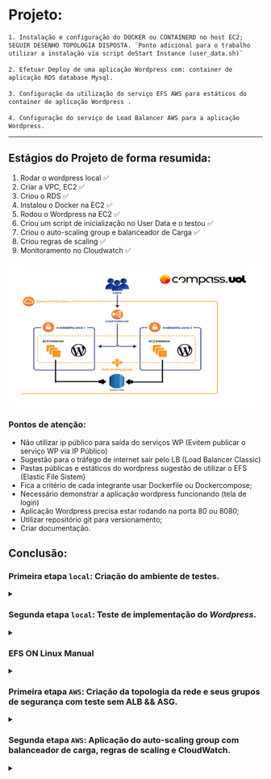 # Projeto:
```
1. Instalação e configuração do DOCKER ou CONTAINERD no host EC2; SEGUIR DESENHO TOPOLOGIA DISPOSTA. `Ponto adicional para o trabalho utilizar a instalação via script deStart Instance (user_data.sh)`

2. Efetuar Deploy de uma aplicação Wordpress com: container de aplicação RDS database Mysql. 

3. Configuração da utilização do serviço EFS AWS para estáticos do container de aplicação Wordpress .

4. Configuração do serviço de Load Balancer AWS para a aplicação Wordpress.

```
<hr>

## Estágios do Projeto de forma resumida:

1. Rodar o wordpress local ✅
2. Criar a VPC, EC2 ✅
3. Criou o RDS ✅
4. Instalou o Docker na EC2 ✅
5. Rodou o Wordpress na EC2 ✅
6. Criou um script de inicialização no User Data e o testou ✅
7. Criou o auto-scaling group e balanceador de Carga ✅
8. Criou regras de scaling ✅
9. Monitoramento no Cloudwatch ✅

![1](png/print.png)

### Pontos de atenção:

- Não utilizar ip público para saída do serviços WP (Evitem publicar o serviço WP via IP Público) 
- Sugestão para o tráfego de internet sair pelo LB (Load Balancer Classic)
- Pastas públicas e estáticos do wordpress sugestão de utilizar o EFS (Elastic File Sistem)
- Fica a critério de cada integrante usar Dockerfile ou Dockercompose;
- Necessário demonstrar a aplicação wordpress funcionando (tela de login) 
- Aplicação Wordpress precisa estar rodando na porta 80 ou 8080;
- Utilizar repositório git para versionamento; 
- Criar documentação.

## Conclusão:

### Primeira etapa `local`: Criação do ambiente de testes.

<div>
<details align="left">
    <summary></summary>
1 - Baixe o wsl (Pela loja da Microsoft || Por linha de comando).

```
wsl --install
```


2 - Instale a versão mais atual do ubuntu (Pela loja da Microsoft || Por linha de comando).

```
wsl --install -d Ubuntu-24.04
```

3 - Instale o um editor de código de sua preferência (VScode).

```
https://code.visualstudio.com/download
```

4 - Faça um conexão ao wsl.

![2](png/base.png)

```
Assim que você entrar no vscode já com o wsl instalado ele vai te recomendar que baixe uma extensão chamada wsl, após a instalação você podera clicar no simbolo >< no canto inferior esquerdo e após isso é só apertar em "Connect to WSL" e estará dentro da maquina !! 
```

5 - Atualize a maquina.

```
sudo apt update && sudo apt upgrade -y
```

6 - Instale o docker && docker compose.

```
1- sudo apt install -y ca-certificates curl gnupg

2- sudo install -m 0755 -d /etc/apt/keyrings
curl -fsSL https://download.docker.com/linux/ubuntu/gpg | sudo gpg --dearmor -o /etc/apt/keyrings/docker.gpg
sudo chmod a+r /etc/apt/keyrings/docker.gpg

3- echo \
  "deb [arch=$(dpkg --print-architecture) signed-by=/etc/apt/keyrings/docker.gpg] https://download.docker.com/linux/ubuntu \
  $(. /etc/os-release && echo "$VERSION_CODENAME") stable" | \
  sudo tee /etc/apt/sources.list.d/docker.list > /dev/null

4- sudo apt update

5- sudo apt install -y docker-ce docker-ce-cli containerd.io docker-buildx-plugin docker-compose-plugin

6- sudo usermod -aG docker $USER

7- sudo systemctl enable docker
sudo systemctl start docker

----------------------------------------------------------------------------------------

1- Instale as dependências necessárias.
2- Adicione a chave GPG oficial do Docker.
3- Adicione o repositório do Docker ao APT.
4- Atualize novamente.
5- Instale o Docker && o docker compose.
6- Adicione seu usuário ao grupo `docker` (Opcional).
7- Habilite o Docker para iniciar com o sistema (Opcional).
```
</div>

### Segunda etapa `local`: Teste de implementação do *Wordpress*.

<div>
<details align="left">
    <summary></summary>
1-  Criar uma abstração dos volumes e redes (Opcional).

```
----------------------------------------------------------------------------------------

|- NETWORK
|-- NAME 'tunel'

----------------------------------------------------------------------------------------

|- VOLUMES
|-- NAME wordp
|-- NAME dbm

----------------------------------------------------------------------------------------

Projeto: foi definido que o nome da rede será 'tunel' e que será criado dois volumes, um para armazenar os arquivos do site(wordp) e o outro, arquivos referentes ao banco de dados(dbm).
```

2- Criar volumes para arquivos do site e do banco de dados.

```
1- docker volume create wordp

2- docker volume create dbm

3- docker volume ls

----------------------------------------------------------------------------------------

1- Cria um volume para o Wordpress.
2- Cria um volume para o Banco de dados mysql.
3- Listas os volumes.
```


3- Criar uma rede para permitir uma conexão entre o banco e o site.

```
1- docker network create tunel

2- docker network ls

----------------------------------------------------------------------------------------

1- Cria uma rede com o nome 'tunel'.
2- Lista as redes.
```

4- Criar pastas para armazenar arquivos referentes ao projeto.

```
1- mkdir projetinho
2- cd projetinho

----------------------------------------------------------------------------------------

1- Cria uma diretório com o nome 'projetinho'
2- Entra no diretório especificado (Por mais leigo que seja, fazer uma estrutura para um projeto é essencial).
```

5- Checar a documentação  do docker-hub

```
https://hub.docker.com/_/wordpress
```

6- Criar uma abstração do banco de dados (Opcional).

```
|- DB NAME 'projetinho'
|-- DB USER 'cariani'
|-- DB PASSWORD '0311'
```

7- Criar um compose seguindo a documentação acima.

nano `docker-compose.yml`: 
```
services:
  web:
    image: wordpress
    restart: always
    ports:
      - "80:80"
    environment:
      WORDPRESS_DB_HOST: db
      WORDPRESS_DB_USER: cariani
      WORDPRESS_DB_PASSWORD: 0311
      WORDPRESS_DB_NAME: projetinho
    volumes:
      - wordp:/var/www/html
    networks:
      - tunel

  db:
    image: mysql:8.0
    restart: always
    environment:
      MYSQL_DATABASE: projetinho
      MYSQL_USER: cariani
      MYSQL_PASSWORD: 0311
      MYSQL_RANDOM_ROOT_PASSWORD: '1'
    volumes:
      - dbm:/var/lib/mysql
    networks:
      - tunel

networks:
  tunel:
    driver: bridge

volumes:
  wordp:
  dbm:

```

8- Executar o compose, e após o teste apagar ele.

```
1- docker compose up -d

2- docker compose down

----------------------------------------------------------------------------------------
 
1- Executa o arquivo 'docker-compose.yml'
2- Exclui os containers gerados(Caso não tenha criado os volumes e a rede antes de executar, o mesmo irá criar as redes serão excluidas más os volumes permanecerão)
```

9- Resultado.

![3](png/Result.png)

<br>

![4](png/posinst.png)
</div>

### EFS ON Linux Manual

<div>
<details align="left">
    <summary></summary>

1- Criar o grupo de segurança para o EFS

![00](png/efs-entrada.png)
![01](png/efs-saida.png)

2- Criar um EFS.

![02](png/efs-cri-2.png)
![03](png/efs-cri-2.1.png)


<hr>

![04](png/efs-cri-3.png)
![05](png/efs-cri-fim.png)

<hr>
3- Montagem manualmente da pasta

![06](png/mount-1.png)
![07](png/mount-2.png)

4- Entrar na EC2 via ssh

5- Instale os pacotes necessários

Documentação Linux: https://docs.aws.amazon.com/pt_br/efs/latest/ug/using-amazon-efs-utils.html
Documentação oficial para outras distribuições: https://docs.aws.amazon.com/pt_br/efs/latest/ug/installing-amazon-efs-utils.html (não funciona, testei somente na distribuição do ubuntu)

no `Linux`:
```
sudo yum install amazon-efs-utils -y
```

![08](png/dw-efs.png)

no `Ubuntu`:
```
$ sudo apt-get update
$ sudo apt-get -y install git binutils rustc cargo pkg-config libssl-dev gettext
$ git clone https://github.com/aws/efs-utils
$ cd efs-utils
$ ./build-deb.sh
$ sudo apt-get -y install ./build/amazon-efs-utils*deb
```

6- Monte uma pasta

```
Crie uma pasta para fazer a montagem

mkdir wordpress

Cole o que copiamos do nosso efs para um montagem manual

Exemplo: sudo mount -t efs -o tls fs-06887e858d43acc91:/ wordpress
```

![09](png/efs-mount-ec2.png)

7- Execute o Wordpress e seja feliz

nano `docker-compose.yml`:
```
services:
  web:
    image: wordpress
    restart: always
    ports:
      - "80:80"
    environment:
      WORDPRESS_DB_HOST: 
      WORDPRESS_DB_USER: flavor
      WORDPRESS_DB_PASSWORD: 998049352
      WORDPRESS_DB_NAME: db_projetinho
    volumes:
      - /home/ec2-user/wordpress:/var/www/html
    networks:
      - tunel

networks:
  tunel:
    driver: bridge
```

comando pra executar o container 
```
Linux:
docker-compose up -d

---------------------------------------------------------
Ubuntu:
docker compose up -d
```
Antes de executar o wordpress:
![010](png/teste-efs-1.png)

<hr>

Executando a instalação do wordpress:
![011](png/PósInst.png)

No monitoramento:
![012](png/monitoraefs.png)

Conteúdo na pasta:
![013](png/conteudopasta.png)

- Testando em uma Ec2 em outra região

Adicione a região nas configurações de rede do EFS:
![014](png/testeec2azB.png)

Após isso é só entrar na outra ec2, criar uma pasta com o mesmo nome e por fim entrar nela e verificar se o conteúdo está lá:
![015](png/férias.png)

</div>


### Primeira etapa `AWS`: Criação da topologia da rede e seus grupos de segurança com teste sem ALB && ASG.

<div>
<details align="left">
    <summary></summary>
1- Criar a VPC

![5](png/vcp.png)

2- Criar os grupos de segurança.

![6](png/gpsg.png)

3- Criar o banco de dados(RDS).

```
Especificações: 

- RDS com MySQL, sem Multi-AZ e instâncias db.t3.micro

----------------------------------------------------------------------------------------

|- NAME DB 'db-wordpress'
|-- NAME USER 'flavor'
|-- PASSWORD '998049352'
|--- DATABASE NAME 'db_projetinho'

```
![7](png/rds_mysql.png)

![8](png/rds_gratuito.png)

![9](png/rds_config.png)


```
Após a criação do banco de dados, RDS > escolha o seu banco > security > altere a regra de entrada pro grupo de segurança que vai estar sua ec2.
```

4- Criar uma EC2.

![10](png/ec2_image.png)

![11](png/ec2_network.png)

![12](png/ec2_userdata.png)


Documento utilizado no`userdata`:
```
#!/bin/bash

 sudo apt update -y
 sudo apt upgrade -y
 
 sudo apt install -y ca-certificates curl gnupg wget
 
 sudo install -m 0755 -d /etc/apt/keyrings
 curl -fsSL https://download.docker.com/linux/ubuntu/gpg | sudo gpg --dearmor -o /etc/apt/keyrings/docker.gpg
 sudo chmod a+r /etc/apt/keyrings/docker.gpg
 
 echo "deb [arch=$(dpkg --print-architecture) signed-by=/etc/apt/keyrings/docker.gpg] https://download.docker.com/linux/ubuntu \
   $(. /etc/os-release && echo "$VERSION_CODENAME") stable" | \
   sudo tee /etc/apt/sources.list.d/docker.list > /dev/null
 
 sudo apt update -y
 sudo apt install -y docker-ce docker-ce-cli containerd.io docker-buildx-plugin docker-compose-plugin
 
 sudo apt install -y mysql-client
 
 sudo usermod -aG docker $USER
 
 newgrp docker
 
 sudo systemctl enable docker
 sudo systemctl start docker
```

5- Entar na EC2 via ssh.

6- Baixar o *mysql-client* para testar a conectividade com o banco de dados

```
sudo apt install -y mysql-client

----------------------------------------------------------------------------------------

mysql -h [ENDEREÇO_DO_BANCO] -u [USUÁRIO] -p -e "SHOW DATABASES;"
```

nano `docker-compose.yml`: 
```
services:
  web:
    image: wordpress
    restart: always
    ports:
      - "80:80"
    environment:
      WORDPRESS_DB_HOST: db-wordpress.c98i000mqf2o.us-east-1.rds.amazonaws.com
      WORDPRESS_DB_USER: flavor
      WORDPRESS_DB_PASSWORD: 998049352
      WORDPRESS_DB_NAME: db_projetinho
    networks:
      - tunel

networks:
  tunel:
    driver: bridge
```

![13](png/rds_fim.png)

</div>

### Segunda etapa `AWS`: Aplicação do auto-scaling group com balanceador de carga, regras de scaling e CloudWatch.

<div>
<details align="left">
    <summary></summary>

1 - Criar uma VPC.

![aws_doc](png/projetinhovpc.png)

2 - Fazer com que as Sub-redes publicas tenham o IP publico atribuído automaticamente

![aws_doc](png/sub_1.png)

![aws_doc](png/sub_2.png)

![aws_doc](png/sub_3.png)

3- Criar um grupo de segurança para o servidor web (sem regras de entrada ou saída).

4- Criar um grupo de segurança para o RDS (mysql).

![aws_doc](png/sg_rds-1.png)

![aws_doc](png/sg_rds-2.png)

5- Criar um grupo de segurança para o EFS.

![aws_doc](png/sg_efs-1.png)

![aws_doc](png/sg_efs-2.png)

6- Criar um grupo de segurança para o ALB.

![aws_doc](png/sg_alb-1.png)

![aws_doc](png/sg_alb-2.png)

7- Editar o grupo de segurança do WebServer que está vazio (conterá nossa aplicação do wordpress).

![aws_doc](png/sg_web-1.png)

![aws_doc](png/sg_web-2.png)

8- Criar o EFS.

![aws_doc](png/efs-1.png)

![aws_doc](png/efs-2.png)

![aws_doc](png/efs-3.png)

1) `Aperte para ir para próxima aba`

2) `Selecionar o grupo de segurança do EFS criado anteriormente`

![aws_doc](png/efs-4.png)

3)  `Só avançar até terminar`

![aws_doc](png/efs-5.png)

9- Criar o RDS.

1)  `Escolher a ultima versão disponível`

![aws_doc](png/rds-1.png)

2)  `Escolher o nivel gratuito`

![aws_doc](png/rds-2.png)

3)  `Guardar essas informações:`

![aws_doc](png/rds-3.png)

4)  `Mudar para t3 micro:`

![aws_doc](png/rds-4.png)

5)  `Alterar o limite maximo de armazenamento escalonavel:`

![aws_doc](png/rds-5.png)

6)  `Verificar se está na VPC correta:`

![aws_doc](png/rds-6.png)

7)  `Selecionar o grupo de segurança do RDS`

![aws_doc](png/rds-7.png)

8)  `Antes de finalizar a criação RDS, definir um nome pro banco de dados inicial e guardar essa informação`

![aws_doc](png/rds-8.png)

9)  `O banco demora bastante pra subir`

![aws_doc](png/rds-9.png)

10- Pegar e armazenar o endereço do banco de dados && o ponto de montagem EFS.

1) `RDS`

![aws_doc](png/peq-1.png)

![aws_doc](png/peq-2.png)

2) `EFS`

![aws_doc](png/peq-3.png)

![aws_doc](png/peq-4.png)

![aws_doc](png/peq-5.png)

11- Alterar esse userdata && o docker-compose.yml para que contenha suas informações

`userdata`
```
#!/bin/bash

sudo yum update -y
sudo yum install -y docker wget amazon-efs-utils

sudo service docker start
sudo systemctl enable docker.service
sudo usermod -aG docker ec2-user

sudo curl -L "https://github.com/docker/compose/releases/latest/download/docker-compose-$(uname -s)-$(uname -m)" -o /usr/local/bin/docker-compose
sudo chmod +x /usr/local/bin/docker-compose

sudo mkdir -p /wordpress <<<<<< trocar o nome da pasta pra um de sua vontade
sudo mount -t efs -o tls fs-0a69c979ffa96bd6a:/ /wordpress  <<<<<<< fazer o mesmo aqui

if mountpoint -q /wordpress; then
    echo "EFS montado com sucesso em /wordpress"
else
    echo "Falha ao montar EFS"
    exit 1
fi

wget -O /home/ec2-user/docker-compose.yml https://raw.githubusercontent.com/Daijinpala/AVA4_24032025/main/POTATO%20SCRIPT/docker-compose.yml

sudo chown ec2-user:ec2-user /home/ec2-user/docker-compose.yml

cd /home/ec2-user
sudo docker-compose up -d
```

`docker-compose.yml`
```
services:
  web:
    image: wordpress
    restart: always
    ports:
      - "80:80"
    environment:
      WORDPRESS_DB_HOST: seu_endpoint_do_banco_de_dados
      WORDPRESS_DB_USER: o_usuario_do_seu_rds
      WORDPRESS_DB_PASSWORD: sua_senha
      WORDPRESS_DB_NAME: o_nome_da_sua_database
    volumes:
      - /home/ec2-user/pastadesuapreferencia:/var/www/html
    networks:
      - tunel

networks:
  tunel:
    driver: bridge
```

12- Criar um Modelo de Execução (Lauch Template)

![aws_doc](png/lt-1.png)

1)  `Escolher o linux aws (o userdata que criei só funciona nele)`

![aws_doc](png/lt-2.png)

![aws_doc](png/lt-3.png)

2)  `Não escolha uma sub-rede especifica e escolha o grupo de segurança criado para os servidores web`

![aws_doc](png/lt-4.png)

3)  `Colocar as Tags que a patricia passou nas tags de recurso, nos detalhes avançados colocar o arquivo no user-data (observação: terá que trocar o ponto de montagem pelo que está no seu EFS)`

![aws_doc](png/lt-5.png)

13- Criar um CLB

1)  `Clique em criar um loadbalancer`

![aws_doc](png/clb-1.png)

2)  `Selecione o CLB, note que ele aparce em um neu adicional`

![aws_doc](png/clb-2.png)

3)  `Coloque um nome nele e escolha as subnets que serão responsaveis pelo servidor web`

![aws_doc](png/clb-3.png)

4)  `Altere aonde será feito o teste  de HC (por padrão ele vem como "/index.html")`

![aws_doc](png/clb-4.png)

5)  `Criado com sucesso`

![aws_doc](png/clb-5.png)

14- Criar o ASG com o ALB || CLB.

1)  `Colocar um nome && ecolher o launch template que criamos anteriormente`

![aws_doc](png/asg-1.png)

2)  `Escolher as subnetes publicas de zonas diferentes para o LT`

![aws_doc](png/asg-2.png)

3) `utilizando o classic Load Balancer criado anteriormente`

![aws_doc](png/asg-2.1.png)

4)  `Faça um novo ALB (Se já tiver criado antes é só escolher o que você fez)`

![aws_doc](png/asg-3.png)
![aws_doc](png/asg-4.png)

5)  `Futuramente você pode trocar a politicá de escalabilidade por uma personalizada do CloudWhatch`

![aws_doc](png/asg-6.png)

6)  `Habilite o monitoramento do cloudwatch`

![aws_doc](png/asg-7.png)

7)  `Crie uma tag personalizada para saber quais são as instancias criadas pelo asg`

![aws_doc](png/asg-8.png)

8)  `Caso tenha utilizado o ALB, entre no seu loadbalancer, se você criou ele pelo ASG ele vai vir como padrão o grupo de segurança do seu webserver troque pelo o do ALB criado anteriormente`

![aws_doc](png/rep1.png)

![aws_doc](png/rep2.png)

9)  `Após terminar os testes reduza o numero de maquinas minimas e maximas para 0 no ASG (Auto Scaling Group), ele mesmo vai encerrar as instancias, só que demora`

15- `Aplicando monitoramento e manutenção com o cloudwatch`

1)  `Selecione o ASG que criamos anteriormente`

![aws_cw](png/cw-1.png)

2)  `Em escalabilidade automática crie uma politica`

![aws_cw](png/cw-3.png)

3)  `Crie ela utilizando a escalabilidade simples, coloque um nome e por fim adicione instancias(estaremos criando uma regra mais a fente que quando a utilização da cpu > 84% ela suba mais duas instancias)`

![aws_cw](png/cw-3.png)

4)  `Agora em cloudwatch e em alarmes, crie um alarme`

![aws_cw](png/cw-4.png)

5)  `Selecione uma métrica`

```
EC2 > By auto Scaling group > CPUutilization
```

![aws_cw](png/cw-5.png)

6)  `Defina que se a utilização da cpu estiver acima de 85% de utilização aconteça ele executrá a politica de escalabilidade automatica`

![aws_cw](png/cw-6.png)

7)  `Selecione a politica que criamos no passo 2`

![aws_cw](png/cw-7.png)

8)  `De um nome ao alarme`

![aws_cw](png/cw-8.png)

9)  `FIM`

16- Teste.

1)  `Verifique a criação das ec2 e suas zonas de disponibilidade`

![aws_doc](png/tess1.png)

2)  `Acesse o DNS do seu LB pelo navegador:`

![aws_doc](png/tess2.png)

3)  `Acesse as métricas pelo CloudWatch`

![aws_doc](png/tessfim.png)

4) `Acione o alarme que criamos anteriormente e veja o resultado:`

```
1- Abra o cloudshell

2-aws cloudwatch set-alarm-state --alarm-name "nome do alarme que criamos" --state-value ALARM --state-reason "motivo do teste"
```

![aws_doc](png/tess3.png)

</div>

